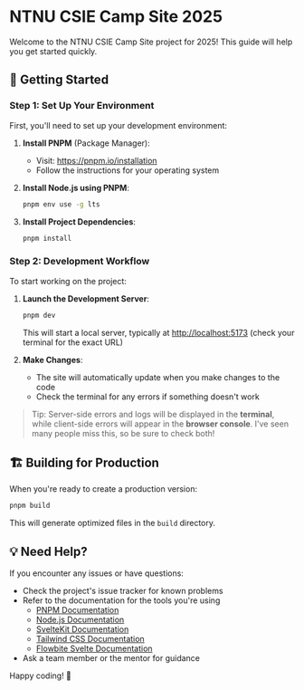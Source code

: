 # NTNU CSIE Camp Site 2025

Welcome to the NTNU CSIE Camp Site project for 2025! This guide will help you get started quickly.

## 🚀 Getting Started

### Step 1: Set Up Your Environment

First, you'll need to set up your development environment:

1. **Install PNPM** (Package Manager):

   - Visit: <https://pnpm.io/installation>
   - Follow the instructions for your operating system

2. **Install Node.js using PNPM**:

   ```bash
   pnpm env use -g lts
   ```

3. **Install Project Dependencies**:

   ```bash
   pnpm install
   ```

### Step 2: Development Workflow

To start working on the project:

1. **Launch the Development Server**:

   ```bash
   pnpm dev
   ```

   This will start a local server, typically at <http://localhost:5173> (check your terminal for the exact URL)

2. **Make Changes**:
   - The site will automatically update when you make changes to the code
   - Check the terminal for any errors if something doesn't work

> Tip: Server-side errors and logs will be displayed in the **terminal**, while client-side errors will appear in the **browser console**. I've seen many people miss this, so be sure to check both!

## 🏗️ Building for Production

When you're ready to create a production version:

```bash
pnpm build
```

This will generate optimized files in the `build` directory.

## 💡 Need Help?

If you encounter any issues or have questions:

- Check the project's issue tracker for known problems
- Refer to the documentation for the tools you're using
  - [PNPM Documentation](https://pnpm.io/pnpm-cli)
  - [Node.js Documentation](https://nodejs.org/en/docs/)
  - [SvelteKit Documentation](https://kit.svelte.dev/docs)
  - [Tailwind CSS Documentation](https://tailwindcss.com/docs)
  - [Flowbite Svelte Documentation](https://flowbite-svelte.com/docs/pages/introduction)
- Ask a team member or the mentor for guidance

Happy coding! 🎉
